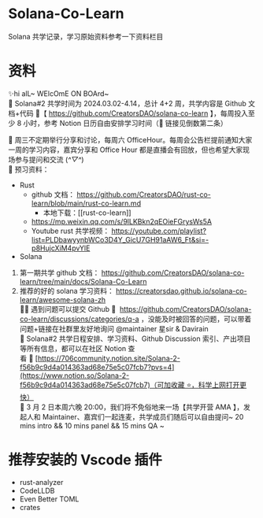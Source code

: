 # Solana-Co-Learn
Solana 共学记录，学习原始资料参考一下资料栏目

# 资料


✨hi alL~ WElcOmE ON BOArd~  
📅 Solana#2 共学时间为 2024.03.02-4.14，总计 4+2 周，共学内容是 Github 文档+代码 🔗【 https://github.com/CreatorsDAO/solana-co-learn 】，每周投入至少 8 小时，参考 Notion 日历自由安排学习时间（🔗 链接见倒数第二条）  

💬 周三不定期举行分享和讨论，每周六 OfficeHour。每周会公告栏提前通知大家一周的学习内容，嘉宾分享和 Office Hour 都是直播会有回放，但也希望大家现场参与提问和交流 (*^▽^*)  
📖 预习资料：
- Rust 
	- github 文档： https://github.com/CreatorsDAO/rust-co-learn/blob/main/rust-co-learn.md 
		- 本地下载：[[rust-co-learn]] 
	- https://mp.weixin.qq.com/s/9lLKBkn2qEOieFGrysWs5A
	- Youtube rust 共学视频： https://youtube.com/playlist?list=PLDbawyynbWCo3D4Y_GicU7GH91aAW6_Ft&si=-p8HujcXiM4pvYlE  
- Solana
1. 第一期共学 github 文档： https://github.com/CreatorsDAO/solana-co-learn/tree/main/docs/Solana-Co-Learn
2. 推荐的好的 solana 学习资料： https://creatorsdao.github.io/solana-co-learn/awesome-solana-zh  
🦹‍♀️ 遇到问题可以提交 Github 🔗  https://github.com/CreatorsDAO/solana-co-learn/discussions/categories/q-a ，没能及时被回答的问题，可以带着问题+链接在社群里友好地询问 @maintainer 星sir & Davirain  
📃 Solana#2 共学日程安排、学习资料、Github Discussion 索引、产出项目等所有信息，都可以在社区 Notion 查看 🔗 [https://706community.notion.site/Solana-2-f56b9c9d4a014363ad68e75e5c07fcb7?pvs=4](https://www.notion.so/Solana-2-f56b9c9d4a014363ad68e75e5c07fcb7)（可加收藏 ⭐️，科学上网打开更快）  
🚀 3 月 2 日本周六晚 20:00，我们将不免俗地来一场【共学开营 AMA 】，发起人和 Maintainer、嘉宾们一起连麦，共学成员们随后可以自由提问~ 20 mins intro && 10 mins panel && 15 mins QA ~




# 推荐安装的 Vscode 插件

- rust-analyzer
- CodeLLDB
- Even Better TOML
- crates